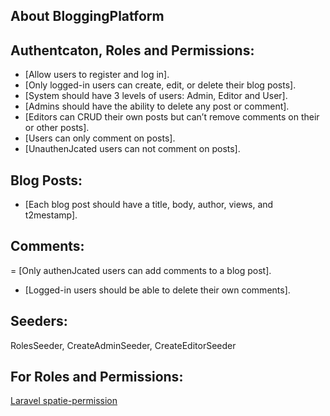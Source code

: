 ## About BloggingPlatform

## Authentcaton, Roles and Permissions:
- [Allow users to register and log in].
- [Only logged-in users can create, edit, or delete their blog posts].
- [System should have 3 levels of users: Admin, Editor and User].
- [Admins should have the ability to delete any post or comment].
- [Editors can CRUD their own posts but can’t remove comments on their or other posts].
- [Users can only comment on posts].
- [UnauthenJcated users can not comment on posts].

## Blog Posts:
- [Each blog post should have a title, body, author, views, and t2mestamp].

## Comments:
= [Only authenJcated users can add comments to a blog post].
- [Logged-in users should be able to delete their own comments].

## Seeders:
RolesSeeder, 
CreateAdminSeeder,
CreateEditorSeeder

## For Roles and Permissions:

<a href="https://spatie.be/docs/laravel-permission/v5/advanced-usage/seeding" target=_blank>Laravel spatie-permission</a>


